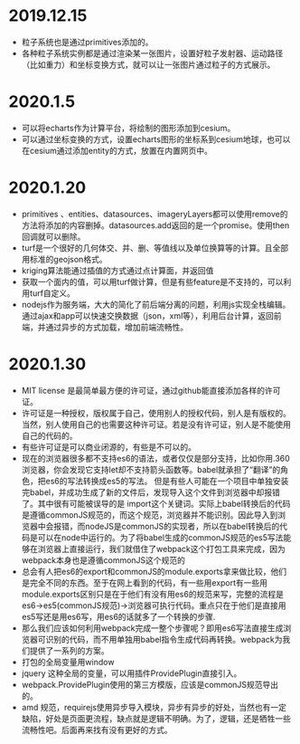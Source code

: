 # 2019.12.15

* 粒子系统也是通过primitives添加的。
* 各种粒子系统实例都是通过渲染某一张图片，设置好粒子发射器、运动路径（比如重力）和坐标变换方式，就可以让一张图片通过粒子的方式展示。



# 2020.1.5

* 可以将echarts作为计算平台，将绘制的图形添加到cesium。
* 可以通过坐标变换的方式，设置echarts图形的坐标系到cesium地球，也可以在cesium通过添加entity的方式，放置在内置网页中。



# 2020.1.20

* primitives 、entities、datasources、imageryLayers都可以使用remove的方法将添加的内容删掉。datasources.add返回的是一个promise。使用then回调就可以删除。
* turf是一个很好的几何体交、并、删、等值线以及单位换算等的计算。且全部用标准的geojson格式。
* kriging算法能通过插值的方式通过点计算面，并返回值
* 获取一个面内的值，可以用turf做计算，但是有些feature是不支持的，可以利用turf自定义。
* nodejs作为服务端，大大的简化了前后端分离的问题，利用js实现全栈编辑。通过ajax和app可以快速交换数据（json，xml等），利用后台计算，返回前端，并通过异步的方式加载，增加前端流畅性。

# 2020.1.30

* MIT license 是最简单最方便的许可证，通过github能直接添加各样的许可证。
* 许可证是一种授权，版权属于自己，使用别人的授权代码，别人是有版权的。当然，别人使用自己的也需要这种许可证。若是没有许可证，别人是不能使用自己的代码的。
* 有些许可证是可以商业闭源的，有些是不可以的。
* 现在的浏览器很多都不支持es6的语法，或者仅仅是部分支持，比如你用.360浏览器，你会发现它支持let却不支持箭头函数等。babel就承担了“翻译”的角色，把es6的写法转换成es5的写法。 但是有些人可能在一个项目中单独安装完babel，并成功生成了新的文件后，发现导入这个文件到浏览器中却报错了。其中很有可能被误导的是 import这个关键词。实际上babel转换后的代码是遵循commonJS规范的，而这个规范，浏览器并不能识别。因此导入到浏览器中会报错，而nodeJS是commonJS的实现者，所以在babel转换后的代码是可以在node中运行的。为了将babel生成的commonJS规范的es5写法能够在浏览器上直接运行，我们就借住了webpack这个打包工具来完成，因为webpack本身也是遵循commonJS这个规范的
* 总会有人把es6的export和commonJS的module.exports拿来做比较，他们是完全不同的东西。至于在网上看到的代码，有一些用export有一些用module.exports区别只是在于他们有没有用es6的规范来写，完整的流程是 es6->es5(commonJS规范)->浏览器可执行代码。重点只在于他们是直接用es5写还是用es6写，用es6的话就多了一个转换的步骤.
* 那么我们应该如何利用webpack完成一整个步骤呢？即用es6写法直接生成浏览器可识别的代码，而不用单独用babel指令生成代码再转换。webpack为我们提供了一系列的方案。
* 打包的全局变量用window
* jquery 这种全局的变量，可以用插件ProvidePlugin直接引入。
* webpack.ProvidePlugin使用的第三方模版，应该是commonJS规范导出的。
* amd 规范，requirejs使用异步导入模块，异步有异步的好处，当然也有一定缺陷，好处是页面更流程，缺点就是逻辑不明确。为了，逻辑，还是牺牲一些流畅性吧。后面再来找有没有更好的方式。
